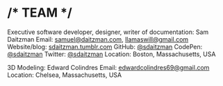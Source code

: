 # /* TEAM */

Executive software developer, designer, writer of documentation: Sam Daitzman
Email: samuel@daitzman.com, llamaswill@gmail.com
Website/blog: [sdaitzman.tumblr.com](http://sdaitzman.tumblr.com)
GitHub: [@sdaitzman](http://github.com/sdaitzman)
CodePen: [@sdaitzman](http://codepen.io/sdaitzman)
Twitter: [@sdaitzman](http://twitter.com/sdaitzman)
Location: Boston, Massachusetts, USA

3D Modeling: Edward Colindres
Email: edwardcolindres69@gmail.com
Location: Chelsea, Massachusetts, USA